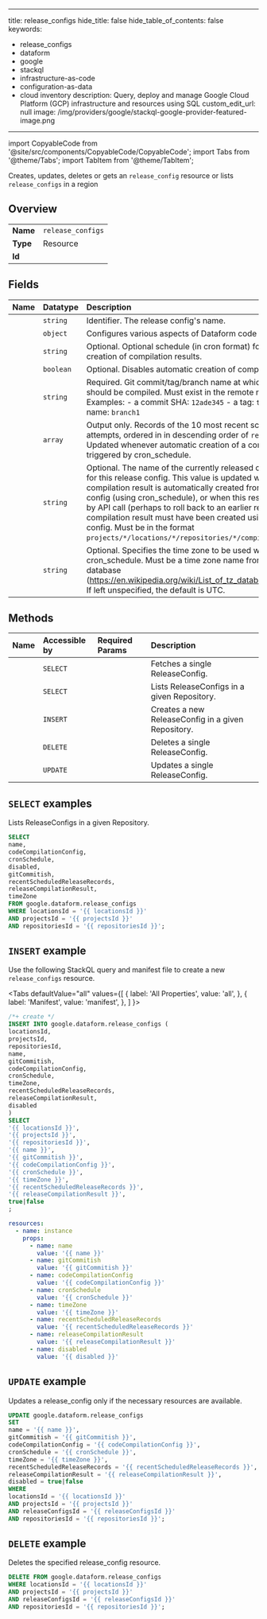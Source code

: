 
---
title: release_configs
hide_title: false
hide_table_of_contents: false
keywords:
  - release_configs
  - dataform
  - google
  - stackql
  - infrastructure-as-code
  - configuration-as-data
  - cloud inventory
description: Query, deploy and manage Google Cloud Platform (GCP) infrastructure and resources using SQL
custom_edit_url: null
image: /img/providers/google/stackql-google-provider-featured-image.png
---

import CopyableCode from '@site/src/components/CopyableCode/CopyableCode';
import Tabs from '@theme/Tabs';
import TabItem from '@theme/TabItem';

Creates, updates, deletes or gets an <code>release_config</code> resource or lists <code>release_configs</code> in a region

## Overview
<table><tbody>
<tr><td><b>Name</b></td><td><code>release_configs</code></td></tr>
<tr><td><b>Type</b></td><td>Resource</td></tr>
<tr><td><b>Id</b></td><td><CopyableCode code="google.dataform.release_configs" /></td></tr>
</tbody></table>

## Fields
| Name | Datatype | Description |
|:-----|:---------|:------------|
| <CopyableCode code="name" /> | `string` | Identifier. The release config's name. |
| <CopyableCode code="codeCompilationConfig" /> | `object` | Configures various aspects of Dataform code compilation. |
| <CopyableCode code="cronSchedule" /> | `string` | Optional. Optional schedule (in cron format) for automatic creation of compilation results. |
| <CopyableCode code="disabled" /> | `boolean` | Optional. Disables automatic creation of compilation results. |
| <CopyableCode code="gitCommitish" /> | `string` | Required. Git commit/tag/branch name at which the repository should be compiled. Must exist in the remote repository. Examples: - a commit SHA: `12ade345` - a tag: `tag1` - a branch name: `branch1` |
| <CopyableCode code="recentScheduledReleaseRecords" /> | `array` | Output only. Records of the 10 most recent scheduled release attempts, ordered in in descending order of `release_time`. Updated whenever automatic creation of a compilation result is triggered by cron_schedule. |
| <CopyableCode code="releaseCompilationResult" /> | `string` | Optional. The name of the currently released compilation result for this release config. This value is updated when a compilation result is automatically created from this release config (using cron_schedule), or when this resource is updated by API call (perhaps to roll back to an earlier release). The compilation result must have been created using this release config. Must be in the format `projects/*/locations/*/repositories/*/compilationResults/*`. |
| <CopyableCode code="timeZone" /> | `string` | Optional. Specifies the time zone to be used when interpreting cron_schedule. Must be a time zone name from the time zone database (https://en.wikipedia.org/wiki/List_of_tz_database_time_zones). If left unspecified, the default is UTC. |

## Methods
| Name | Accessible by | Required Params | Description |
|:-----|:--------------|:----------------|:------------|
| <CopyableCode code="get" /> | `SELECT` | <CopyableCode code="locationsId, projectsId, releaseConfigsId, repositoriesId" /> | Fetches a single ReleaseConfig. |
| <CopyableCode code="list" /> | `SELECT` | <CopyableCode code="locationsId, projectsId, repositoriesId" /> | Lists ReleaseConfigs in a given Repository. |
| <CopyableCode code="create" /> | `INSERT` | <CopyableCode code="locationsId, projectsId, repositoriesId" /> | Creates a new ReleaseConfig in a given Repository. |
| <CopyableCode code="delete" /> | `DELETE` | <CopyableCode code="locationsId, projectsId, releaseConfigsId, repositoriesId" /> | Deletes a single ReleaseConfig. |
| <CopyableCode code="patch" /> | `UPDATE` | <CopyableCode code="locationsId, projectsId, releaseConfigsId, repositoriesId" /> | Updates a single ReleaseConfig. |

## `SELECT` examples

Lists ReleaseConfigs in a given Repository.

```sql
SELECT
name,
codeCompilationConfig,
cronSchedule,
disabled,
gitCommitish,
recentScheduledReleaseRecords,
releaseCompilationResult,
timeZone
FROM google.dataform.release_configs
WHERE locationsId = '{{ locationsId }}'
AND projectsId = '{{ projectsId }}'
AND repositoriesId = '{{ repositoriesId }}'; 
```

## `INSERT` example

Use the following StackQL query and manifest file to create a new <code>release_configs</code> resource.

<Tabs
    defaultValue="all"
    values={[
        { label: 'All Properties', value: 'all', },
        { label: 'Manifest', value: 'manifest', },
    ]
}>
<TabItem value="all">

```sql
/*+ create */
INSERT INTO google.dataform.release_configs (
locationsId,
projectsId,
repositoriesId,
name,
gitCommitish,
codeCompilationConfig,
cronSchedule,
timeZone,
recentScheduledReleaseRecords,
releaseCompilationResult,
disabled
)
SELECT 
'{{ locationsId }}',
'{{ projectsId }}',
'{{ repositoriesId }}',
'{{ name }}',
'{{ gitCommitish }}',
'{{ codeCompilationConfig }}',
'{{ cronSchedule }}',
'{{ timeZone }}',
'{{ recentScheduledReleaseRecords }}',
'{{ releaseCompilationResult }}',
true|false
;
```
</TabItem>
<TabItem value="manifest">

```yaml
resources:
  - name: instance
    props:
      - name: name
        value: '{{ name }}'
      - name: gitCommitish
        value: '{{ gitCommitish }}'
      - name: codeCompilationConfig
        value: '{{ codeCompilationConfig }}'
      - name: cronSchedule
        value: '{{ cronSchedule }}'
      - name: timeZone
        value: '{{ timeZone }}'
      - name: recentScheduledReleaseRecords
        value: '{{ recentScheduledReleaseRecords }}'
      - name: releaseCompilationResult
        value: '{{ releaseCompilationResult }}'
      - name: disabled
        value: '{{ disabled }}'

```
</TabItem>
</Tabs>

## `UPDATE` example

Updates a release_config only if the necessary resources are available.

```sql
UPDATE google.dataform.release_configs
SET 
name = '{{ name }}',
gitCommitish = '{{ gitCommitish }}',
codeCompilationConfig = '{{ codeCompilationConfig }}',
cronSchedule = '{{ cronSchedule }}',
timeZone = '{{ timeZone }}',
recentScheduledReleaseRecords = '{{ recentScheduledReleaseRecords }}',
releaseCompilationResult = '{{ releaseCompilationResult }}',
disabled = true|false
WHERE 
locationsId = '{{ locationsId }}'
AND projectsId = '{{ projectsId }}'
AND releaseConfigsId = '{{ releaseConfigsId }}'
AND repositoriesId = '{{ repositoriesId }}';
```

## `DELETE` example

Deletes the specified release_config resource.

```sql
DELETE FROM google.dataform.release_configs
WHERE locationsId = '{{ locationsId }}'
AND projectsId = '{{ projectsId }}'
AND releaseConfigsId = '{{ releaseConfigsId }}'
AND repositoriesId = '{{ repositoriesId }}';
```
